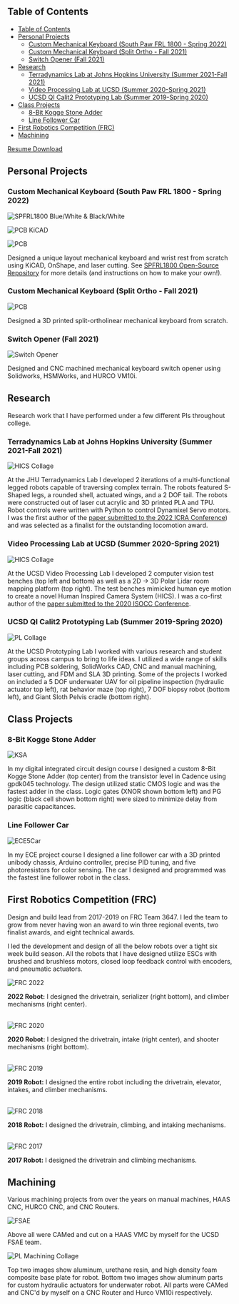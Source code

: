 
## Table of Contents
- [Table of Contents](#table-of-contents)
- [Personal Projects](#personal-projects)
  - [Custom Mechanical Keyboard (South Paw FRL 1800 - Spring 2022)](#custom-mechanical-keyboard-south-paw-frl-1800---spring-2022)
  - [Custom Mechanical Keyboard (Split Ortho - Fall 2021)](#custom-mechanical-keyboard-split-ortho---fall-2021)
  - [Switch Opener (Fall 2021)](#switch-opener-fall-2021)
- [Research](#research)
  - [Terradynamics Lab at Johns Hopkins University (Summer 2021-Fall 2021)](#terradynamics-lab-at-johns-hopkins-university-summer-2021-fall-2021)
  - [Video Processing Lab at UCSD (Summer 2020-Spring 2021)](#video-processing-lab-at-ucsd-summer-2020-spring-2021)
  - [UCSD QI Calit2 Prototyping Lab (Summer 2019-Spring 2020)](#ucsd-qi-calit2-prototyping-lab-summer-2019-spring-2020)
- [Class Projects](#class-projects)
  - [8-Bit Kogge Stone Adder](#8-bit-kogge-stone-adder)
  - [Line Follower Car](#line-follower-car)
- [First Robotics Competition (FRC)](#first-robotics-competition-frc)
- [Machining](#machining)

<!-- ## Resume -->

<!-- ![Resume](https://github.com/jonathanmi6/jonathanmi6.github.io/blob/main/images/Jonathan_Mi_Resume-1.png?raw=true) -->

[Resume Download](https://github.com/jonathanmi6/jonathanmi6.github.io/blob/main/other/Jonathan_Mi_Resume.pdf)

## Personal Projects

### Custom Mechanical Keyboard (South Paw FRL 1800 - Spring 2022)

![SPFRL1800 Blue/White & Black/White](https://github.com/jonathanmi6/jonathanmi6.github.io/blob/main/images/SP1.jpg?raw=true)

![PCB KiCAD](https://github.com/jonathanmi6/jonathanmi6.github.io/blob/main/images/SPPCB3.png?raw=true)

![PCB](https://github.com/jonathanmi6/jonathanmi6.github.io/blob/main/images/SPPCB2.jpg?raw=true)

Designed a unique layout mechanical keyboard and wrist rest from scratch using KiCAD, OnShape, and laser cutting. See [SPFRL1800 Open-Source Repository](https://github.com/jonathanmi6/SPFRL1800) for more details (and instructions on how to make your own!).

### Custom Mechanical Keyboard (Split Ortho - Fall 2021)

![PCB](https://github.com/jonathanmi6/jonathanmi6.github.io/blob/main/images/KBSplitOrtho.png?raw=true)

Designed a 3D printed split-ortholinear mechanical keyboard from scratch.

### Switch Opener (Fall 2021)

![Switch Opener](https://github.com/jonathanmi6/jonathanmi6.github.io/blob/main/images/SWOpener2.jpg?raw=true)

Designed and CNC machined mechanical keyboard switch opener using Solidworks, HSMWorks, and HURCO VM10i.

## Research
Research work that I have performed under a few different PIs throughout college.

### Terradynamics Lab at Johns Hopkins University (Summer 2021-Fall 2021)
![HICS Collage](https://github.com/jonathanmi6/jonathanmi6.github.io/blob/main/images/JHUCollage.png?raw=true)

At the JHU Terradynamics Lab I developed 2 iterations of a multi-functional legged robots capable of traversing complex terrain. The robots featured S-Shaped legs, a rounded shell, actuated wings, and a 2 DOF tail. The robots were constructed out of laser cut acrylic and 3D printed PLA and TPU. Robot controls were written with Python to control Dynamixel Servo motors. I was the first author of the [paper submitted to the 2022 ICRA Conference](https://github.com/jonathanmi6/jonathanmi6.github.io/blob/main/other/IRCA2022Paper.pdf)) and was selected as a finalist for the outstanding locomotion award.


### Video Processing Lab at UCSD (Summer 2020-Spring 2021)
![HICS Collage](https://github.com/jonathanmi6/jonathanmi6.github.io/blob/main/images/HICSCollage.png?raw=true)

At the UCSD Video Processing Lab I developed 2 computer vision test benches (top left and bottom) as well as a 2D -> 3D Polar Lidar room mapping platform (top right). The test benches mimicked human eye motion to create a novel Human Inspired Camera System (HICS). I was a co-first author of the [paper submitted to the 2020 ISOCC Conference](https://github.com/jonathanmi6/jonathanmi6.github.io/blob/main/other/HICSPaper.pdf).

### UCSD QI Calit2 Prototyping Lab (Summer 2019-Spring 2020)
![PL Collage](https://github.com/jonathanmi6/jonathanmi6.github.io/blob/main/images/PLCollage.png?raw=true)

At the UCSD Prototyping Lab I worked with various research and student groups across campus to bring to life ideas. I utilized a wide range of skills including PCB soldering, SolidWorks CAD, CNC and manual machining, laser cutting, and FDM and SLA 3D printing. Some of the projects I worked on included a 5 DOF underwater UAV for oil pipeline inspection (hydraulic actuator top left), rat behavior maze (top right), 7 DOF biopsy robot (bottom left), and Giant Sloth Pelvis cradle (bottom right).

## Class Projects

### 8-Bit Kogge Stone Adder
![KSA](https://github.com/jonathanmi6/jonathanmi6.github.io/blob/main/images/KSACollage.png?raw=true)

In my digital integrated circuit design course I designed a custom 8-Bit Kogge Stone Adder (top center) from the transistor level in Cadence using gpdk045 technology. The design utilized static CMOS logic and was the fastest adder in the class. Logic gates (XNOR shown bottom left) and PG logic (black cell shown bottom right) were sized to minimize delay from parasitic capacitances.

### Line Follower Car
![ECE5Car](https://github.com/jonathanmi6/jonathanmi6.github.io/blob/main/images/ECE5Car.jpg?raw=true)

In my ECE project course I designed a line follower car with a 3D printed unibody chassis, Arduino controller, precise PID tuning, and five photoresistors for color sensing. The car I designed and programmed was the fastest line follower robot in the class.

## First Robotics Competition (FRC)

Design and build lead from 2017-2019 on FRC Team 3647. I led the team to grow from never having won an award to win three regional events, two finalist awards, and eight technical awards.

I led the development and design of all the below robots over a tight six week build season. All the robots that I have designed utilize ESCs with brushed and brushless motors, closed loop feedback control with encoders, and pneumatic actuators.


![FRC 2022](https://github.com/jonathanmi6/jonathanmi6.github.io/blob/main/images/FRC2022Collage.png?raw=true)

**2022 Robot:** I designed the drivetrain, serializer (right bottom), and climber mechanisms (right center).
<br/><br/>

![FRC 2020](https://github.com/jonathanmi6/jonathanmi6.github.io/blob/main/images/FRC2020Collage.png?raw=true)

**2020 Robot:** I designed the drivetrain, intake (right center), and shooter mechanisms (right bottom).
<br/><br/>

![FRC 2019](https://github.com/jonathanmi6/jonathanmi6.github.io/blob/main/images/FRC2019Collage.png?raw=true)

**2019 Robot:** I designed the entire robot including the drivetrain, elevator, intakes, and climber mechanisms. <br/><br/>

![FRC 2018](https://github.com/jonathanmi6/jonathanmi6.github.io/blob/main/images/FRC2018.jpeg?raw=true)

**2018 Robot:** I designed the drivetrain, climbing, and intaking mechanisms.
<br/><br/>

![FRC 2017](https://github.com/jonathanmi6/jonathanmi6.github.io/blob/main/images/FRC2017.jpg?raw=true)

**2017 Robot:** I designed the drivetrain and climbing mechanisms.


## Machining

Various machining projects from over the years on manual machines, HAAS CNC, HURCO CNC, and CNC Routers.

![FSAE](https://github.com/jonathanmi6/jonathanmi6.github.io/blob/main/images/FSAECollage.png?raw=true)

Above all were CAMed and cut on a HAAS VMC by myself for the UCSD FSAE team. 

![PL Machining Collage](https://github.com/jonathanmi6/jonathanmi6.github.io/blob/main/images/PLMachiningCollage.png?raw=true)

Top two images show aluminum, urethane resin, and high density foam composite base plate for robot. Bottom two images show aluminum parts for custom hydraulic actuators for underwater robot. All parts were CAMed and CNC'd by myself on a CNC Router and Hurco VM10i respectively.



<!-- ## 3D Printing -->



<!-- ## Welcome to GitHub Pages

You can use the [editor on GitHub](https://github.com/jonathanmi6/jonathami6.github.io/edit/gh-pages/index.md) to maintain and preview the content for your website in Markdown files.

Whenever you commit to this repository, GitHub Pages will run [Jekyll](https://jekyllrb.com/) to rebuild the pages in your site, from the content in your Markdown files.

### Markdown

Markdown is a lightweight and easy-to-use syntax for styling your writing. It includes conventions for

```markdown
Syntax highlighted code block

# Header 1
## Header 2
### Header 3

- Bulleted
- List

1. Numbered
2. List

**Bold** and _Italic_ and `Code` text

[Link](url) and ![Image](src)
```

For more details see [Basic writing and formatting syntax](https://docs.github.com/en/github/writing-on-github/getting-started-with-writing-and-formatting-on-github/basic-writing-and-formatting-syntax).

### Jekyll Themes

Your Pages site will use the layout and styles from the Jekyll theme you have selected in your [repository settings](https://github.com/jonathanmi6/jonathami6.github.io/settings/pages). The name of this theme is saved in the Jekyll `_config.yml` configuration file.

### Support or Contact

Having trouble with Pages? Check out our [documentation](https://docs.github.com/categories/github-pages-basics/) or [contact support](https://support.github.com/contact) and we’ll help you sort it out. -->
